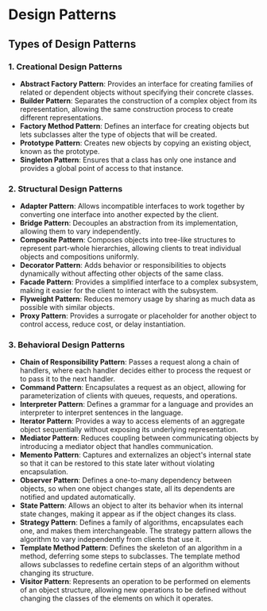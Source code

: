# Design Patterns

## Types of Design Patterns

### 1. Creational Design Patterns
- **Abstract Factory Pattern**: Provides an interface for creating families of related or dependent objects without specifying their concrete classes.
- **Builder Pattern**: Separates the construction of a complex object from its representation, allowing the same construction process to create different representations.
- **Factory Method Pattern**: Defines an interface for creating objects but lets subclasses alter the type of objects that will be created.
- **Prototype Pattern**: Creates new objects by copying an existing object, known as the prototype.
- **Singleton Pattern**: Ensures that a class has only one instance and provides a global point of access to that instance.

### 2. Structural Design Patterns
- **Adapter Pattern**: Allows incompatible interfaces to work together by converting one interface into another expected by the client.
- **Bridge Pattern**: Decouples an abstraction from its implementation, allowing them to vary independently.
- **Composite Pattern**: Composes objects into tree-like structures to represent part-whole hierarchies, allowing clients to treat individual objects and compositions uniformly.
- **Decorator Pattern**: Adds behavior or responsibilities to objects dynamically without affecting other objects of the same class.
- **Facade Pattern**: Provides a simplified interface to a complex subsystem, making it easier for the client to interact with the subsystem.
- **Flyweight Pattern**: Reduces memory usage by sharing as much data as possible with similar objects.
- **Proxy Pattern**: Provides a surrogate or placeholder for another object to control access, reduce cost, or delay instantiation.

### 3. Behavioral Design Patterns
- **Chain of Responsibility Pattern**: Passes a request along a chain of handlers, where each handler decides either to process the request or to pass it to the next handler.
- **Command Pattern**: Encapsulates a request as an object, allowing for parameterization of clients with queues, requests, and operations.
- **Interpreter Pattern**: Defines a grammar for a language and provides an interpreter to interpret sentences in the language.
- **Iterator Pattern**: Provides a way to access elements of an aggregate object sequentially without exposing its underlying representation.
- **Mediator Pattern**: Reduces coupling between communicating objects by introducing a mediator object that handles communication.
- **Memento Pattern**: Captures and externalizes an object's internal state so that it can be restored to this state later without violating encapsulation.
- **Observer Pattern**: Defines a one-to-many dependency between objects, so when one object changes state, all its dependents are notified and updated automatically.
- **State Pattern**: Allows an object to alter its behavior when its internal state changes, making it appear as if the object changes its class.
- **Strategy Pattern**: Defines a family of algorithms, encapsulates each one, and makes them interchangeable. The strategy pattern allows the algorithm to vary independently from clients that use it.
- **Template Method Pattern**: Defines the skeleton of an algorithm in a method, deferring some steps to subclasses. The template method allows subclasses to redefine certain steps of an algorithm without changing its structure.
- **Visitor Pattern**: Represents an operation to be performed on elements of an object structure, allowing new operations to be defined without changing the classes of the elements on which it operates.
